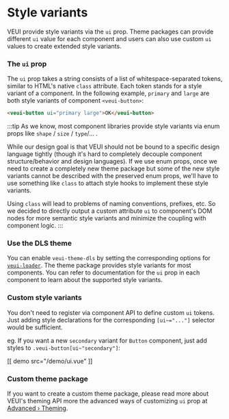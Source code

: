 # Style variants

VEUI provide style variants via the `ui` prop. Theme packages can provide different `ui` value for each component and users can also use custom `ui` values to create extended style variants.

### The `ui` prop

The `ui` prop takes a string consists of a list of whitespace-separated tokens, similar to HTML's native `class` attribute. Each token stands for a style variant of a component. In the following example, `primary` and `large` are both style variants of component `<veui-button>`:

```html
<veui-button ui="primary large">OK</veui-button>
```

:::tip
As we know, most component libraries provide style variants via enum props like `shape` / `size` / `type`/... .

While our design goal is that VEUI should not be bound to a specific design language tightly (though it's hard to completely decouple component structure/behavior and design languages). If we use enum props, once we need to create a completely new theme package but some of the new style variants cannot be described with the preserved enum props, we'll have to use something like `class` to attach style hooks to implement these style variants.

Using `class` will lead to problems of naming conventions, prefixes, etc. So we decided to directly output a custom attribute `ui` to component's DOM nodes for more semantic style variants and minimize the coupling with component logic.
:::

### Use the DLS theme

You can enable `veui-theme-dls` by setting the corresponding options for [`veui-loader`](./veui-loader). The theme package provides style variants for most components. You can refer to documentation for the `ui` prop in each component to learn about the supported style variants.

### Custom style variants

You don't need to register via component API to define custom `ui` tokens. Just adding style declarations for the corresponding `[ui~="..."]` selector would be sufficient.

eg. If you want a new `secondary` variant for `Button` component, just add styles to `.veui-button[ui~"secondary"]`:

[[ demo src="/demo/ui.vue" ]]

### Custom theme package

If you want to create a custom theme package, please read more about VEUI's theming API more the advanced ways of customizing `ui` prop at [Advanced › Theming](../advanced/theming).
